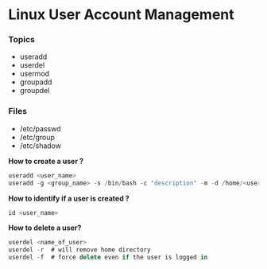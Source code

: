 # Linux User Account Management

### Topics

* useradd
* userdel
* usermod
* groupadd
* groupdel

### Files

* /etc/passwd
* /etc/group
* /etc/shadow

**How to create a user ?**

```jsx
useradd <user_name>
useradd -g <group_name> -s /bin/bash -c "description" -m -d /home/<user_name> <user_name>
```

**How to identify if a user is created ?**

```jsx
id <user_name>
```

**How to delete a user?**

```jsx
userdel <name_of_user>
userdel -r  # will remove home directory
userdel -f  # force delete even if the user is logged in
``` 